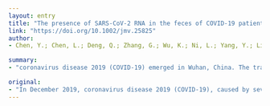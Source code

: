 ```yaml
---
layout: entry
title: "The presence of SARS-CoV-2 RNA in the feces of COVID-19 patients"
link: "https://doi.org/10.1002/jmv.25825"
author:
- Chen, Y.; Chen, L.; Deng, Q.; Zhang, G.; Wu, K.; Ni, L.; Yang, Y.; Liu, B.; Wang, W.; Wei, C.; Yang, J.; Ye, G.; Cheng, Z.

summary:
- "coronavirus disease 2019 (COVID-19) emerged in Wuhan, China. The transmission route of SARS-CoV-2 has not been fully understood. Electronical medical records, including demographics, clinical characteristics, laboratory and radiological findings??of enrolled patients were extracted and analyzed. A total of 42 laboratory-confirmed patients were enrolled, 8 (19.05%) of whom had gastrointestinal symptoms. Among them, 18 (64."

original:
- "In December 2019, coronavirus disease 2019 (COVID-19), caused by severe acute respiratory syndrome coronavirus 2 (SARS-CoV-2), emerged in Wuhan, China, and has spread globally. However, the transmission route of SARS-CoV-2 has not been fully understood. In this study, we aimed to investigate??SARS-CoV-2 shedding in the excreta of COVID-19 patients. Electronical medical records, including demographics, clinical characteristics, laboratory and radiological findings??of enrolled patients were extracted and analyzed. Pharyngeal swab, stool, and urine specimens were collected and tested for SARS-CoV-2 RNA by real-time reverse transcription polymerase chain reaction. Viral shedding at multiple time points in specimens was recorded, and its correlation analyzed with clinical manifestations and the severity of illness. A total of 42 laboratory-confirmed patients were enrolled, 8 (19.05%) of whom had gastrointestinal symptoms. A total of 28 (66.67%) patients tested positive for SARS-CoV-2 RNA in stool specimens, and this??was not associated with the presence of gastrointestinal symptoms and the severity of illness. Among them, 18 (64.29%) patients remained positive for viral RNA in the feces after the pharyngeal swabs turned negative. The duration of viral shedding from the feces after negative conversion in pharyngeal swabs was 7 (6-10) days, regardless of COVID-19 severity. The demographics, clinical characteristics, laboratory and radiologic findings did not differ between patients who tested positive and negative for SARS-CoV-2 RNA in the feces. Viral RNA was not detectable in urine specimens from 10 patients. Our results demonstrated the presence of SARS-CoV-2 RNA in the feces of COVID-19 patients??and suggested the possibility of SARS-CoV-2 transmission via the fecal-oral route."
---
```


